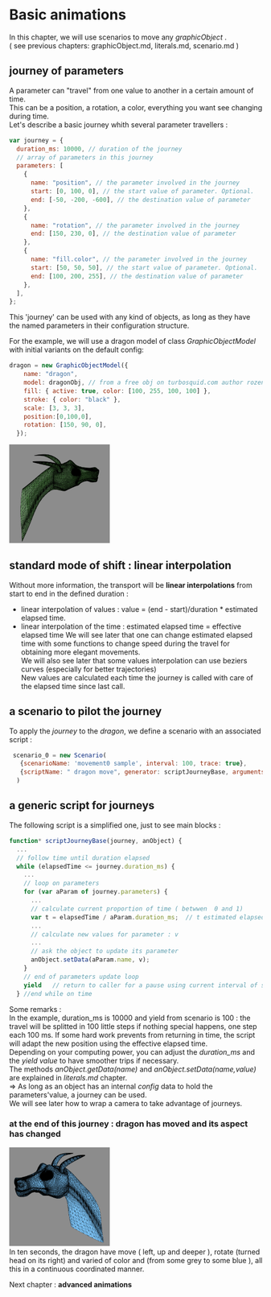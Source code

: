 # Basic animations 
In this chapter, we will use scenarios to move any *graphicObject* .    
( see previous chapters: graphicObject.md, literals.md, scenario.md )  

## journey of parameters 
A parameter can "travel" from one value to another in a certain amount of time.    
This can be a position, a rotation, a color, everything you want see changing during time.   
Let's describe a basic journey whith several parameter travellers :   

``` javascript 
var journey = {
  duration_ms: 10000, // duration of the journey
  // array of parameters in this journey
  parameters: [
    {
      name: "position", // the parameter involved in the journey
      start: [0, 100, 0], // the start value of parameter. Optional.
      end: [-50, -200, -600], // the destination value of parameter
    },
    {
      name: "rotation", // the parameter involved in the journey
      end: [150, 230, 0], // the destination value of parameter
    },
    {
      name: "fill.color", // the parameter involved in the journey
      start: [50, 50, 50], // the start value of parameter. Optional.
      end: [100, 200, 255], // the destination value of parameter
    },
  ],
};
  ```
This 'journey' can be used with any kind of objects, as long as they have the named parameters in their configuration structure. 

For the example, we will use a dragon model of class *GraphicObjectModel* with initial variants on the default config:    
```javascript 
dragon = new GraphicObjectModel({
    name: "dragon",
    model: dragonObj, // from a free obj on turbosquid.com author rozenkrantz
    fill: { active: true, color: [100, 255, 100, 100] },
    stroke: { color: "black" },
    scale: [3, 3, 3],
    position:[0,100,0],
    rotation: [150, 90, 0],
  });
  ```
<img src = './img/forDoc/dragonStart.png' width = 200></img>


## standard mode of shift : linear interpolation  
Without more information, the transport will be **linear interpolations** from start to end in the defined duration : 
- linear interpolation of values :  value = (end - start)/duration * estimated elapsed time. 
- linear interpolation of the time : estimated elapsed time = effective elapsed time
We will see later that one can change estimated elapsed time with some functions to change speed during the travel for obtaining more elegant movements.   
We will also see later that some values interpolation can use beziers curves (especially for better trajectories)  
New values are calculated each time the journey is called  with care of the elapsed time since last call. 
## a scenario to pilot the journey  
To apply the *journey* to the *dragon*, we define a scenario with an associated script : 
```javascript 
 scenario_0 = new Scenario(
   {scenarioName: 'movement0 sample', interval: 100, trace: true},
   {scriptName: " dragon move", generator: scriptJourneyBase, arguments: [journey, dragon] }
  ) 
  ```
## a generic script for journeys 
The following script is a simplified one, just to see main blocks : 
```  javascript 
function* scriptJourneyBase(journey, anObject) {
  ...
  // follow time until duration elapsed 
  while (elapsedTime <= journey.duration_ms) {
    ...
    // loop on parameters
    for (var aParam of journey.parameters) {
      ...
      // calculate current proportion of time ( betwwen  0 and 1)
      var t = elapsedTime / aParam.duration_ms;  // t estimated elapsed = effective elapsed 
      ...
      // calculate new values for parameter : v 
      ...
      // ask the object to update its parameter 
      anObject.setData(aParam.name, v);
    }
    // end of parameters update loop
    yield   // return to caller for a pause using current interval of scenario
  } //end while on time 
```
Some remarks :  
In the example, duration_ms is 10000 and yield from scenario is 100 : the travel will be splitted in 100 little steps if nothing special happens, one step each 100 ms. If some hard work prevents from returning in time, the script will adapt the new position using the effective elapsed time.   
Depending on your computing power, you can adjust the *duration_ms* and the *yield value* to have smoother trips if necessary.   
The methods *anObject.getData(name)* and *anObject.setData(name,value)* are explained in *literals.md* chapter.  
=> As long as an object has an internal *config* data to hold the parameters'value, a journey can be used.   
We will see later how to wrap a camera to take advantage of journeys.  

### at the end of this journey : dragon has moved and its aspect has changed 
<img src = './img/forDoc/dragonEnd.png' width = 200></img>   
In ten seconds, the dragon have move ( left, up and deeper ), rotate (turned head on its right) and varied of color and  (from some grey to some blue ), all this in a continuous coordinated manner.   

Next chapter : **advanced animations**